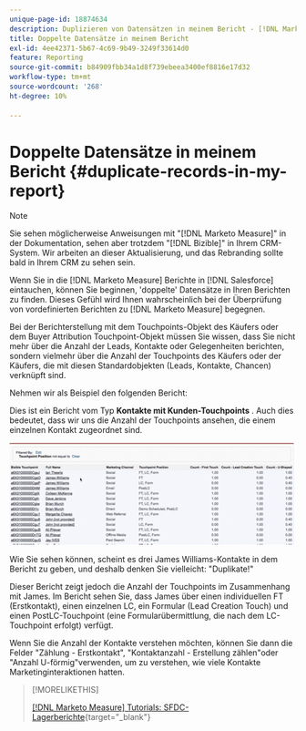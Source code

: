```yaml
---
unique-page-id: 18874634
description: Duplizieren von Datensätzen in meinem Bericht - [!DNL Marketo Measure]
title: Doppelte Datensätze in meinem Bericht
exl-id: 4ee42371-5b67-4c69-9b49-3249f33614d0
feature: Reporting
source-git-commit: b84909fbb34a1d8f739ebeea3400ef8816e17d32
workflow-type: tm+mt
source-wordcount: '268'
ht-degree: 10%

---
```


# Doppelte Datensätze in meinem Bericht {#duplicate-records-in-my-report}

>[!NOTE]
>
>Sie sehen möglicherweise Anweisungen mit &quot;[!DNL Marketo Measure]&quot; in der Dokumentation, sehen aber trotzdem &quot;[!DNL Bizible]&quot; in Ihrem CRM-System. Wir arbeiten an dieser Aktualisierung, und das Rebranding sollte bald in Ihrem CRM zu sehen sein.

Wenn Sie in die [!DNL Marketo Measure] Berichte in [!DNL Salesforce] eintauchen, können Sie beginnen, &#39;doppelte&#39; Datensätze in Ihren Berichten zu finden. Dieses Gefühl wird Ihnen wahrscheinlich bei der Überprüfung von vordefinierten Berichten zu [!DNL Marketo Measure] begegnen.

Bei der Berichterstellung mit dem Touchpoints-Objekt des Käufers oder dem Buyer Attribution Touchpoint-Objekt müssen Sie wissen, dass Sie nicht mehr über die Anzahl der Leads, Kontakte oder Gelegenheiten berichten, sondern vielmehr über die Anzahl der Touchpoints des Käufers oder der Käufers, die mit diesen Standardobjekten (Leads, Kontakte, Chancen) verknüpft sind.

Nehmen wir als Beispiel den folgenden Bericht:

Dies ist ein Bericht vom Typ **Kontakte mit Kunden-Touchpoints** . Auch dies bedeutet, dass wir uns die Anzahl der Touchpoints ansehen, die einem einzelnen Kontakt zugeordnet sind.

![](assets/1.gif)

Wie Sie sehen können, scheint es drei James Williams-Kontakte in dem Bericht zu geben, und deshalb denken Sie vielleicht: &quot;Duplikate!&quot;

Dieser Bericht zeigt jedoch die Anzahl der Touchpoints im Zusammenhang mit James. Im Bericht sehen Sie, dass James über einen individuellen FT (Erstkontakt), einen einzelnen LC, ein Formular (Lead Creation Touch) und einen PostLC-Touchpoint (eine Formularübermittlung, die nach dem LC-Touchpoint erfolgt) verfügt.

Wenn Sie die Anzahl der Kontakte verstehen möchten, können Sie dann die Felder &quot;Zählung - Erstkontakt&quot;, &quot;Kontaktanzahl - Erstellung zählen&quot;oder &quot;Anzahl U-förmig&quot;verwenden, um zu verstehen, wie viele Kontakte Marketinginteraktionen hatten.

>[!MORELIKETHIS]
>
>[[!DNL Marketo Measure] Tutorials: SFDC-Lagerberichte](https://experienceleague.adobe.com/en/docs/marketo-measure-learn/tutorials/onboarding/marketo-measure-102/stock-salesforce-reports){target="_blank"}

